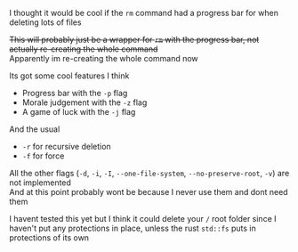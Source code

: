 I thought it would be cool if the `rm` command had a progress bar for when deleting lots of files

~~This will probably just be a wrapper for `rm` with the progress bar, not actually re-creating the whole command~~  
Apparently im re-creating the whole command now

Its got some cool features I think
- Progress bar with the `-p` flag
- Morale judgement with the `-z` flag
- A game of luck with the `-j` flag

And the usual
- `-r` for recursive deletion
- `-f` for force

All the other flags (`-d`, `-i`, `-I`, `--one-file-system`, `--no-preserve-root`, `-v`) are not implemented  
And at this point probably wont be because I never use them and dont need them

I havent tested this yet but I think it could delete your `/` root folder since I haven't put any protections in place, unless the rust `std::fs` puts in protections of its own